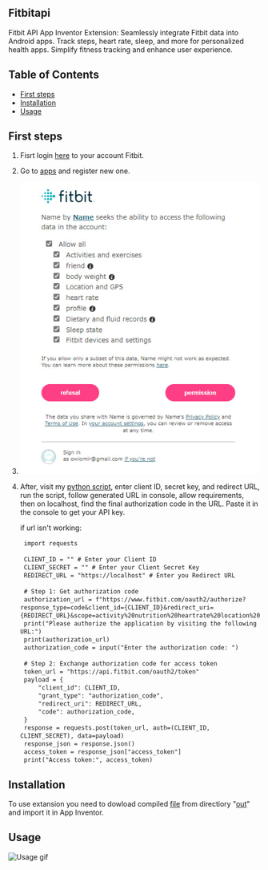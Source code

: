 ## Fitbitapi

Fitbit API App Inventor Extension: Seamlessly integrate Fitbit data into Android apps. Track steps, heart rate, sleep, and more for personalized health apps. Simplify fitness tracking and enhance user experience.

## Table of Contents

- [First steps](#installation)
- [Installation](#usage)
- [Usage](#contributing)


## First steps

1. Fisrt login [here](https://dev.fitbit.com/login) to your account Fitbit.
2. Go to [apps](https://dev.fitbit.com/apps) and register new one.
3. ![ref new app referecnce](https://github.com/Ow1omir/AI-fitbitapi/blob/main/git%20img/newappimg.jpg?raw=true)
4. After, visit my [python script](https://trinket.io/python3/c449f80cba), enter client ID, secret key, and redirect URL, run the script, follow generated URL in console, allow requirements, then on localhost, find the final authorization code in the URL. Paste it in the console to get your API key.

   if url isn't working:
   ````
    import requests
    
    CLIENT_ID = "" # Enter your Client ID
    CLIENT_SECRET = "" # Enter your Client Secret Key
    REDIRECT_URL = "https://localhost" # Enter you Redirect URL
    
    # Step 1: Get authorization code
    authorization_url = f"https://www.fitbit.com/oauth2/authorize?response_type=code&client_id={CLIENT_ID}&redirect_uri={REDIRECT_URL}&scope=activity%20nutrition%20heartrate%20location%20nutrition%20profile%20settings%20sleep%20social%20weight&expires_in=604800"
    print("Please authorize the application by visiting the following URL:")
    print(authorization_url)
    authorization_code = input("Enter the authorization code: ")
    
    # Step 2: Exchange authorization code for access token
    token_url = "https://api.fitbit.com/oauth2/token"
    payload = {
        "client_id": CLIENT_ID,
        "grant_type": "authorization_code",
        "redirect_uri": REDIRECT_URL,
        "code": authorization_code,
    }
    response = requests.post(token_url, auth=(CLIENT_ID, CLIENT_SECRET), data=payload)
    response_json = response.json()
    access_token = response_json["access_token"]
    print("Access token:", access_token)
   ````


## Installation

To use extansion you need to dowload compiled [file](https://github.com/Ow1omir/AI-fitbitapi/tree/main/out) from directiory "[out](https://github.com/Ow1omir/AI-fitbitapi/tree/main/out)" and import it in App Inventor.

## Usage

![Usage gif]()


